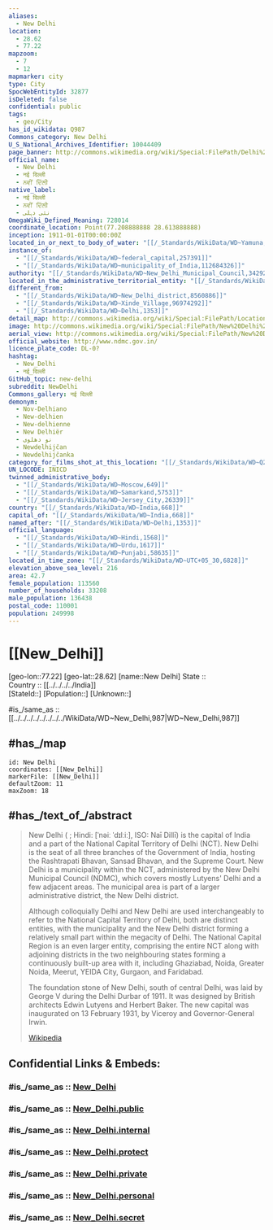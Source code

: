 ```yaml
---
aliases:
  - New Delhi
location:
  - 28.62
  - 77.22
mapzoom:
  - 7
  - 12
mapmarker: city
type: City
SpocWebEntityId: 32877
isDeleted: false
confidential: public
tags:
  - geo/City
has_id_wikidata: Q987
Commons_category: New Delhi
U_S_National_Archives_Identifier: 10044409
page_banner: http://commons.wikimedia.org/wiki/Special:FilePath/Delhi%20banner%20India%20gate.jpg
official_name:
  - New Delhi
  - नई दिल्ली
  - ਨਵੀਂ ਦਿੱਲੀ
native_label:
  - नई दिल्ली
  - ਨਵੀਂ ਦਿੱਲੀ
  - نئی دہلی
OmegaWiki_Defined_Meaning: 728014
coordinate_location: Point(77.208888888 28.613888888)
inception: 1911-01-01T00:00:00Z
located_in_or_next_to_body_of_water: "[[/_Standards/WikiData/WD~Yamuna,132726]]"
instance_of:
  - "[[/_Standards/WikiData/WD~federal_capital,257391]]"
  - "[[/_Standards/WikiData/WD~municipality_of_India,112684326]]"
authority: "[[/_Standards/WikiData/WD~New_Delhi_Municipal_Council,3429205]]"
located_in_the_administrative_territorial_entity: "[[/_Standards/WikiData/WD~New_Delhi_district,8560886]]"
different_from:
  - "[[/_Standards/WikiData/WD~New_Delhi_district,8560886]]"
  - "[[/_Standards/WikiData/WD~Xinde_Village,96974292]]"
  - "[[/_Standards/WikiData/WD~Delhi,1353]]"
detail_map: http://commons.wikimedia.org/wiki/Special:FilePath/Location%20map%20India%20New%20Delhi%20EN.svg
image: http://commons.wikimedia.org/wiki/Special:FilePath/New%20Delhi%20montage.png
aerial_view: http://commons.wikimedia.org/wiki/Special:FilePath/New%20Delhi%20SPOT%201084.jpg
official_website: http://www.ndmc.gov.in/
licence_plate_code: DL-0?
hashtag:
  - New_Delhi
  - नई_दिल्ली
GitHub_topic: new-delhi
subreddit: NewDelhi
Commons_gallery: नई दिल्ली
demonym:
  - Nov-Delhiano
  - New-delhien
  - New-delhienne
  - New Delhiër
  - نو دهلوی
  - Newdelhijčan
  - Newdelhijčanka
category_for_films_shot_at_this_location: "[[/_Standards/WikiData/WD~Q21291696,21291696]]"
UN_LOCODE: INICD
twinned_administrative_body:
  - "[[/_Standards/WikiData/WD~Moscow,649]]"
  - "[[/_Standards/WikiData/WD~Samarkand,5753]]"
  - "[[/_Standards/WikiData/WD~Jersey_City,26339]]"
country: "[[/_Standards/WikiData/WD~India,668]]"
capital_of: "[[/_Standards/WikiData/WD~India,668]]"
named_after: "[[/_Standards/WikiData/WD~Delhi,1353]]"
official_language:
  - "[[/_Standards/WikiData/WD~Hindi,1568]]"
  - "[[/_Standards/WikiData/WD~Urdu,1617]]"
  - "[[/_Standards/WikiData/WD~Punjabi,58635]]"
located_in_time_zone: "[[/_Standards/WikiData/WD~UTC+05_30,6828]]"
elevation_above_sea_level: 216
area: 42.7
female_population: 113560
number_of_households: 33208
male_population: 136438
postal_code: 110001
population: 249998
---
```


# [[New_Delhi]] 

[geo-lon::77.22] 
[geo-lat::28.62] 
[name::New Delhi] 
State ::  
Country :: [[../../../../India]]  
[StateId::] 
[Population::] 
[Unknown::] 

#is_/same_as :: [[../../../../../../../../WikiData/WD~New_Delhi,987|WD~New_Delhi,987]] 

## #has_/map 

```leaflet
id: New Delhi
coordinates: [[New_Delhi]] 
markerFile: [[New_Delhi]] 
defaultZoom: 11 
maxZoom: 18
```

## #has_/text_of_/abstract

> New Delhi ( ; Hindi: [ˈnəiː ˈdɪlːiː], ISO: Naī Dillī) is the capital of India 
> and a part of the National Capital Territory of Delhi (NCT). 
> New Delhi is the seat of all three branches of the Government of India, 
> hosting the Rashtrapati Bhavan, Sansad Bhavan, and the Supreme Court. 
> New Delhi is a municipality within the NCT, administered by the New Delhi Municipal Council 
> (NDMC), which covers mostly Lutyens' Delhi and a few adjacent areas. 
> The municipal area is part of a larger administrative district, the New Delhi district.
>
> Although colloquially Delhi and New Delhi are used interchangeably 
> to refer to the National Capital Territory of Delhi, both are distinct entities, 
> with the municipality and the New Delhi district 
> forming a relatively small part within the megacity of Delhi. 
> The National Capital Region is an even larger entity, comprising the entire NCT 
> along with adjoining districts in the two neighbouring states 
> forming a continuously built-up area with it, 
> including Ghaziabad, Noida, Greater Noida, Meerut, YEIDA City, Gurgaon, and Faridabad.
>
> The foundation stone of New Delhi, south of central Delhi, was laid by George V 
> during the Delhi Durbar of 1911. 
> It was designed by British architects Edwin Lutyens and Herbert Baker. 
> The new capital was inaugurated on 13 February 1931, by Viceroy and Governor-General Irwin.
>
> [Wikipedia](https://en.wikipedia.org/wiki/New%20Delhi) 


## Confidential Links & Embeds: 

### #is_/same_as :: [New_Delhi](/_Standards/Earth/Continent/Asia/Asia~South/India/States~India/Delhi/City/New_Delhi.md) 

### #is_/same_as :: [New_Delhi.public](/_public/Earth/Continent/Asia/Asia~South/India/States~India/Delhi/City/New_Delhi.public.md) 

### #is_/same_as :: [New_Delhi.internal](/_internal/Earth/Continent/Asia/Asia~South/India/States~India/Delhi/City/New_Delhi.internal.md) 

### #is_/same_as :: [New_Delhi.protect](/_protect/Earth/Continent/Asia/Asia~South/India/States~India/Delhi/City/New_Delhi.protect.md) 

### #is_/same_as :: [New_Delhi.private](/_private/Earth/Continent/Asia/Asia~South/India/States~India/Delhi/City/New_Delhi.private.md) 

### #is_/same_as :: [New_Delhi.personal](/_personal/Earth/Continent/Asia/Asia~South/India/States~India/Delhi/City/New_Delhi.personal.md) 

### #is_/same_as :: [New_Delhi.secret](/_secret/Earth/Continent/Asia/Asia~South/India/States~India/Delhi/City/New_Delhi.secret.md)

